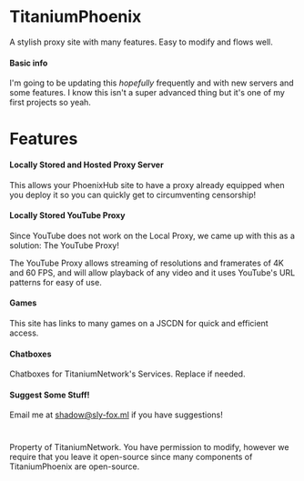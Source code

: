 # TitaniumPhoenix
A stylish proxy site with many features. Easy to modify and flows well.

#### Basic info

I'm going to be updating this *hopefully* frequently and with new servers and some features. I know this isn't a super advanced thing but it's one of my first projects so yeah.

# Features

#### Locally Stored and Hosted Proxy Server

This allows your PhoenixHub site to have a proxy already equipped when you deploy it so you can quickly get to circumventing censorship!

#### Locally Stored YouTube Proxy

Since YouTube does not work on the Local Proxy, we came up with this as a solution: The YouTube Proxy!

The YouTube Proxy allows streaming of resolutions and framerates of 4K and 60 FPS, and will allow playback of any video and it uses YouTube's URL patterns for easy of use.

#### Games

This site has links to many games on a JSCDN for quick and efficient access.

#### Chatboxes

Chatboxes for TitaniumNetwork's Services. Replace if needed.

#### Suggest Some Stuff!

Email me at shadow@sly-fox.ml if you have suggestions!

#
Property of TitaniumNetwork. You have permission to modify, however we require that you leave it open-source since many components of TitaniumPhoenix are open-source.
